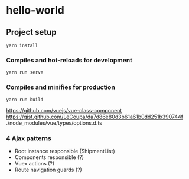 # hello-world

## Project setup
```
yarn install
```

### Compiles and hot-reloads for development
```
yarn run serve
```

### Compiles and minifies for production
```
yarn run build
```

https://github.com/vuejs/vue-class-component   
https://gist.github.com/LeCoupa/da7d86e80d3b61a61b0dd251b390744f   
./node_modules/vue/types/options.d.ts   

### 4 Ajax patterns
- Root instance responsible (ShipmentList)
- Components responsible (?)
- Vuex actions (?)
- Route navigation guards (?)